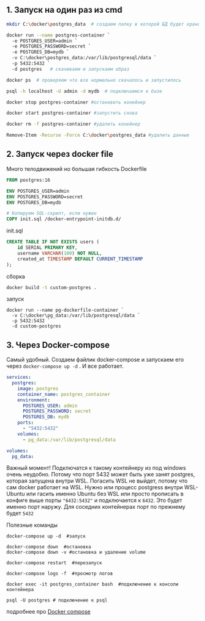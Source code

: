 ## 1. Запуск на один раз из cmd
```bash
mkdir C:\docker\postgres_data  # создаем папку в которой БД будет хранить фалы

docker run --name postgres-container `  
  -e POSTGRES_USER=admin `
  -e POSTGRES_PASSWORD=secret `
  -e POSTGRES_DB=mydb `
  -v C:\docker\postgres_data:/var/lib/postgresql/data `
  -p 5432:5432 `
  -d postgres   # скачиваем и запускаем образ

docker ps  # проверяем что все нормально скачалось и запустилось

psql -h localhost -U admin -d mydb  # подключаемся к базе

docker stop postgres-container #остановить конейнер

docker start postgres-container #запустить снова

docker rm -f postgres-container #удалить конейнер

Remove-Item -Recurse -Force C:\docker\postgres_data #удалить данные
```


## 2. Запуск через docker file
Много телодвижений но большая гибкость
Dockerfile
```Dockerfile
FROM postgres:16

ENV POSTGRES_USER=admin
ENV POSTGRES_PASSWORD=secret
ENV POSTGRES_DB=mydb

# Копируем SQL-скрипт, если нужен
COPY init.sql /docker-entrypoint-initdb.d/
```

init.sql
```sql
CREATE TABLE IF NOT EXISTS users (
    id SERIAL PRIMARY KEY,
    username VARCHAR(100) NOT NULL,
    created_at TIMESTAMP DEFAULT CURRENT_TIMESTAMP
);
```

сборка
```bash
docker build -t custom-postgres .
```

запуск
```
docker run --name pg-dockerfile-container `
  -v C:\docker\pg_data:/var/lib/postgresql/data `
  -p 5432:5432 `
  -d custom-postgres

```


## 3. Через Docker-compose
Самый удобный. Создаем файлик docker-compose и запускаем его через `docker-compose up -d` . И все работает.
```yaml
services:
  postgres:
    image: postgres
    container_name: postgres_container
    environment:
      POSTGRES_USER: admin
      POSTGRES_PASSWORD: secret
      POSTGRES_DB: mydb
    ports:
      - "5432:5432"
    volumes:
      - pg_data:/var/lib/postgresql/data

volumes:
  pg_data:
```

Важный момент! Подключатся к такому контейнеру из под windows очень неудобно. Потому что порт 5432 может быть уже занят postgres, которая запущена внутри WSL. Погасить WSL не выйдет, потому что сам docker работает на WSL. Нужно или процесс postgress внутри WSL-Ubuntu или гасить именно Ubuntu без WSL или просто прописать в конфиге выше порты `"6432:5432"` и подключается к `6432`.  Это будет именно порт наружу. Для соседних контейнерах порт по прежнему будет `5432`


Полезные команды
```
docker-compose up -d  #запуск

docker-compose down  #остановка
docker-compose down -v #остановка и удаление volume

docker-compose restart  #перезапуск

docker-compose logs -f  #просмотр логов

docker exec -it postgres_container bash  #подключение к консоли контейнера

psql -U postgres # подключение к psql

```

подробнее про [Docker compose](Docker%20compose.md)